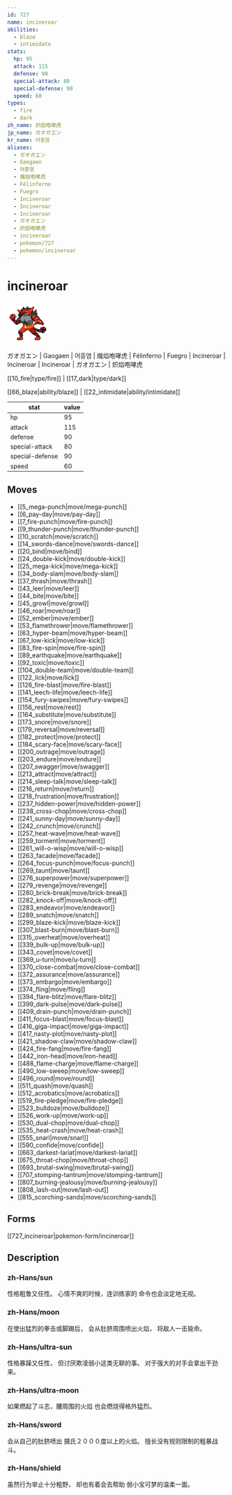 ```yaml
---
id: 727
name: incineroar
abilities:
  - blaze
  - intimidate
stats:
  hp: 95
  attack: 115
  defense: 90
  special-attack: 80
  special-defense: 90
  speed: 60
types:
  - fire
  - dark
zh_name: 炽焰咆哮虎
jp_name: ガオガエン
kr_name: 어흥염
aliases:
  - ガオガエン
  - Gaogaen
  - 어흥염
  - 熾焰咆哮虎
  - Félinferno
  - Fuegro
  - Incineroar
  - Incineroar
  - Incineroar
  - ガオガエン
  - 炽焰咆哮虎
  - incineroar
  - pokemon/727
  - pokemon/incineroar
---
```

# incineroar

![](https://raw.githubusercontent.com/PokeAPI/sprites/master/sprites/pokemon/727.png)

ガオガエン | Gaogaen | 어흥염 | 熾焰咆哮虎 | Félinferno | Fuegro | Incineroar | Incineroar | Incineroar | ガオガエン | 炽焰咆哮虎

[[10_fire|type/fire]] | [[17_dark|type/dark]]

[[66_blaze|ability/blaze]] | [[22_intimidate|ability/intimidate]]

|stat|value|
|---|---|
|hp|95|
|attack|115|
|defense|90|
|special-attack|80|
|special-defense|90|
|speed|60|


## Moves

- [[5_mega-punch|move/mega-punch]]
- [[6_pay-day|move/pay-day]]
- [[7_fire-punch|move/fire-punch]]
- [[9_thunder-punch|move/thunder-punch]]
- [[10_scratch|move/scratch]]
- [[14_swords-dance|move/swords-dance]]
- [[20_bind|move/bind]]
- [[24_double-kick|move/double-kick]]
- [[25_mega-kick|move/mega-kick]]
- [[34_body-slam|move/body-slam]]
- [[37_thrash|move/thrash]]
- [[43_leer|move/leer]]
- [[44_bite|move/bite]]
- [[45_growl|move/growl]]
- [[46_roar|move/roar]]
- [[52_ember|move/ember]]
- [[53_flamethrower|move/flamethrower]]
- [[63_hyper-beam|move/hyper-beam]]
- [[67_low-kick|move/low-kick]]
- [[83_fire-spin|move/fire-spin]]
- [[89_earthquake|move/earthquake]]
- [[92_toxic|move/toxic]]
- [[104_double-team|move/double-team]]
- [[122_lick|move/lick]]
- [[126_fire-blast|move/fire-blast]]
- [[141_leech-life|move/leech-life]]
- [[154_fury-swipes|move/fury-swipes]]
- [[156_rest|move/rest]]
- [[164_substitute|move/substitute]]
- [[173_snore|move/snore]]
- [[179_reversal|move/reversal]]
- [[182_protect|move/protect]]
- [[184_scary-face|move/scary-face]]
- [[200_outrage|move/outrage]]
- [[203_endure|move/endure]]
- [[207_swagger|move/swagger]]
- [[213_attract|move/attract]]
- [[214_sleep-talk|move/sleep-talk]]
- [[216_return|move/return]]
- [[218_frustration|move/frustration]]
- [[237_hidden-power|move/hidden-power]]
- [[238_cross-chop|move/cross-chop]]
- [[241_sunny-day|move/sunny-day]]
- [[242_crunch|move/crunch]]
- [[257_heat-wave|move/heat-wave]]
- [[259_torment|move/torment]]
- [[261_will-o-wisp|move/will-o-wisp]]
- [[263_facade|move/facade]]
- [[264_focus-punch|move/focus-punch]]
- [[269_taunt|move/taunt]]
- [[276_superpower|move/superpower]]
- [[279_revenge|move/revenge]]
- [[280_brick-break|move/brick-break]]
- [[282_knock-off|move/knock-off]]
- [[283_endeavor|move/endeavor]]
- [[289_snatch|move/snatch]]
- [[299_blaze-kick|move/blaze-kick]]
- [[307_blast-burn|move/blast-burn]]
- [[315_overheat|move/overheat]]
- [[339_bulk-up|move/bulk-up]]
- [[343_covet|move/covet]]
- [[369_u-turn|move/u-turn]]
- [[370_close-combat|move/close-combat]]
- [[372_assurance|move/assurance]]
- [[373_embargo|move/embargo]]
- [[374_fling|move/fling]]
- [[394_flare-blitz|move/flare-blitz]]
- [[399_dark-pulse|move/dark-pulse]]
- [[409_drain-punch|move/drain-punch]]
- [[411_focus-blast|move/focus-blast]]
- [[416_giga-impact|move/giga-impact]]
- [[417_nasty-plot|move/nasty-plot]]
- [[421_shadow-claw|move/shadow-claw]]
- [[424_fire-fang|move/fire-fang]]
- [[442_iron-head|move/iron-head]]
- [[488_flame-charge|move/flame-charge]]
- [[490_low-sweep|move/low-sweep]]
- [[496_round|move/round]]
- [[511_quash|move/quash]]
- [[512_acrobatics|move/acrobatics]]
- [[519_fire-pledge|move/fire-pledge]]
- [[523_bulldoze|move/bulldoze]]
- [[526_work-up|move/work-up]]
- [[530_dual-chop|move/dual-chop]]
- [[535_heat-crash|move/heat-crash]]
- [[555_snarl|move/snarl]]
- [[590_confide|move/confide]]
- [[663_darkest-lariat|move/darkest-lariat]]
- [[675_throat-chop|move/throat-chop]]
- [[693_brutal-swing|move/brutal-swing]]
- [[707_stomping-tantrum|move/stomping-tantrum]]
- [[807_burning-jealousy|move/burning-jealousy]]
- [[808_lash-out|move/lash-out]]
- [[815_scorching-sands|move/scorching-sands]]

## Forms



[[727_incineroar|pokemon-form/incineroar]]

## Description

### zh-Hans/sun

性格粗鲁又任性。
心情不爽的时候，连训练家的
命令也会淡定地无视。

### zh-Hans/moon

在使出猛烈的拳击或脚踢后，
会从肚脐周围喷出火焰，
将敌人一击毙命。

### zh-Hans/ultra-sun

性格暴躁又任性，
但讨厌欺凌弱小这类无聊的事。
对于强大的对手会拿出干劲来。

### zh-Hans/ultra-moon

如果燃起了斗志，腰周围的火焰
也会燃烧得格外猛烈。

### zh-Hans/sword

会从自己的肚脐喷出
摄氏２０００度以上的火焰。
擅长没有规则限制的粗暴战斗。

### zh-Hans/shield

虽然行为举止十分粗野，
却也有着会去帮助
弱小宝可梦的温柔一面。

